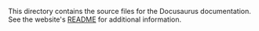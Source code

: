 This directory contains the source files for the Docusaurus documentation.
See the website's [README](../website/README.md) for additional information.
